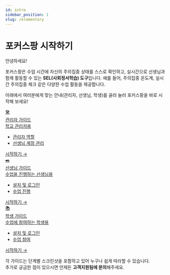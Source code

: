 ```yaml
---
id: intro
sidebar_position: 1
slug: /elementary
---
```


# 포커스팡 시작하기

안녕하세요!

포커스팡은 수업 시간에 자신의 주의집중 상태를 스스로 확인하고, 실시간으로 선생님과 함께 활동할 수 있는 **SEL(사회정서학습) 도구**입니다.
예를 들어, 주의집중 온도계, 실시간 주의집중 체크 같은 다양한 수업 활동을 제공합니다.

아래에서 여러분에게 맞는 안내(관리자, 선생님, 학생)를 골라 눌러 포커스팡을 바로 시작해 보세요!

<!-- 카드형 안내: HTML/CSS만 사용, JSX style prop 사용 금지 -->
<div class="fp-card-container fp-card-green">
  <a class="fp-card" href="/docs/elementary/admin-guide">
    <div class="fp-card-icon">🛠️</div>
    <div class="fp-card-title">관리자 가이드</div>
    <div class="fp-card-desc">학교 관리자용</div>
    <ul class="fp-card-features">
      <li>관리자 역할</li>
      <li>선생님 계정 관리</li>
    </ul>
    <div class="fp-card-button">시작하기 →</div>
  </a>
  <a class="fp-card" href="/docs/elementary/teacher-guide">
    <div class="fp-card-icon">✒️</div>
    <div class="fp-card-title">선생님 가이드</div>
    <div class="fp-card-desc">수업을 진행하는 선생님용</div>
    <ul class="fp-card-features">
      <li>설치 및 로그인</li>
      <li>수업 진행</li>
    </ul>
    <div class="fp-card-button">시작하기 →</div>
  </a>
  <a class="fp-card" href="/docs/elementary/student-guide">
    <div class="fp-card-icon">📚</div>
    <div class="fp-card-title">학생 가이드</div>
    <div class="fp-card-desc">수업에 참여하는 학생용</div>
    <ul class="fp-card-features">
      <li>설치 및 로그인</li>
      <li>수업 참여</li>
    </ul>
    <div class="fp-card-button">시작하기 →</div>
  </a>
</div>

각 가이드는 단계별 스크린샷을 포함하고 있어 누구나 쉽게 따라할 수 있습니다.\
추가로 궁금한 점이 있으시면 언제든 **고객지원팀에 문의**해주세요.
